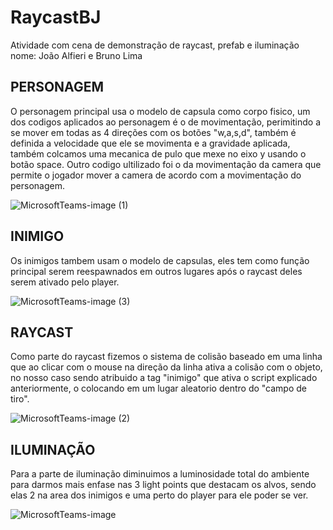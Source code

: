 # RaycastBJ
Atividade com cena de demonstração de raycast, prefab e iluminação
nome: João Alfieri e Bruno Lima 

## PERSONAGEM

O personagem principal usa o modelo de capsula como corpo fisico, um dos codigos aplicados ao personagem é o de movimentação, perimitindo a se mover em todas as 4 direções com os botões "w,a,s,d", também é definida a velocidade que ele se movimenta e a gravidade aplicada, também colcamos uma mecanica de pulo que mexe no eixo y usando o botão space. Outro codigo ultilizado foi o da movimentação da camera que permite o jogador mover a camera de acordo com a movimentação do personagem.

![MicrosoftTeams-image (1)](https://github.com/Nikito-13/RaycastBJ/assets/101648676/ab81ad92-6a34-4557-b4e0-e264442331a1)

## INIMIGO

Os inimigos tambem usam o modelo de capsulas, eles tem como função principal serem reespawnados em outros lugares após o raycast deles serem ativado pelo player. 

![MicrosoftTeams-image (3)](https://github.com/Nikito-13/RaycastBJ/assets/101648676/bf1818d3-5015-45ee-a3ab-6d8ad4f025d5)

## RAYCAST

Como parte do raycast fizemos o sistema de colisão baseado em uma linha que ao clicar com o mouse na direção da linha ativa a colisão com o objeto, no nosso caso sendo atribuido a tag "inimigo" que ativa o script explicado anteriormente, o colocando em um lugar aleatorio dentro do "campo de tiro".


![MicrosoftTeams-image (2)](https://github.com/Nikito-13/RaycastBJ/assets/101648676/d5c458e9-a58a-4b1f-a4f8-2087397c32a1)

## ILUMINAÇÃO 

Para a parte de iluminação diminuimos a luminosidade total do ambiente para darmos mais enfase nas 3 light points que destacam os alvos, sendo elas 2 na area dos inimigos e uma perto do player para ele poder se ver. 

![MicrosoftTeams-image](https://github.com/Nikito-13/RaycastBJ/assets/101648676/a625459c-0f48-4f02-9c36-40b2ae9507a5)
